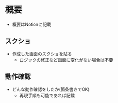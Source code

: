 # 概要

- 概要はNotionに記載

## スクショ

- 作成した画面のスクショを貼る
  - ロジックの修正など画面に変化がない場合は不要

## 動作確認

- どんな動作確認をしたか(箇条書きでOK)
  - 再現手順も可能であれば記載
